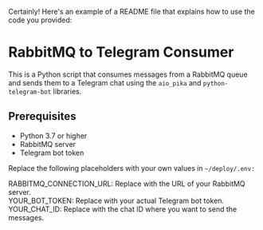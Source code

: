 Certainly! Here's an example of a README file that explains how to use the code you provided:

# RabbitMQ to Telegram Consumer

This is a Python script that consumes messages from a RabbitMQ queue and sends them to a Telegram chat using the `aio_pika` and `python-telegram-bot` libraries.

## Prerequisites

- Python 3.7 or higher
- RabbitMQ server
- Telegram bot token



Replace the following placeholders with your own values in `~/deploy/.env:`

RABBITMQ_CONNECTION_URL: Replace with the URL of your RabbitMQ server.<br>
YOUR_BOT_TOKEN: Replace with your actual Telegram bot token.<br>
YOUR_CHAT_ID: Replace with the chat ID where you want to send the messages.
